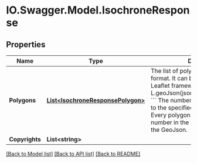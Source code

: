 # IO.Swagger.Model.IsochroneResponse
## Properties

Name | Type | Description | Notes
------------ | ------------- | ------------- | -------------
**Polygons** | [**List&lt;IsochroneResponsePolygon&gt;**](IsochroneResponsePolygon.md) | The list of polygons in GeoJson format. It can be used e.g. in the Leaflet framework:  &#x60;&#x60;&#x60; L.geoJson(json.polygons).addTo(map) &#x60;&#x60;&#x60;  The number of polygon is identical to the specified buckets in the query. Every polygon contains the bucket number in the properties section of the GeoJson.  | [optional] 
**Copyrights** | **List&lt;string&gt;** |  | [optional] 

[[Back to Model list]](../README.md#documentation-for-models) [[Back to API list]](../README.md#documentation-for-api-endpoints) [[Back to README]](../README.md)

